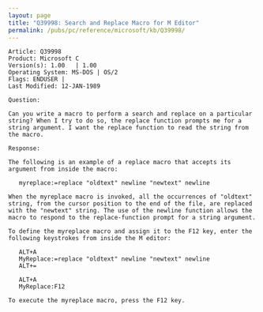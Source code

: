 ```yaml
---
layout: page
title: "Q39998: Search and Replace Macro for M Editor"
permalink: /pubs/pc/reference/microsoft/kb/Q39998/
---
```


	Article: Q39998
	Product: Microsoft C
	Version(s): 1.00   | 1.00
	Operating System: MS-DOS | OS/2
	Flags: ENDUSER |
	Last Modified: 12-JAN-1989
	
	Question:
	
	Can you write a macro to perform a search and replace on a particular
	string? When I try to do so, the replace function prompts me for a
	string argument. I want the replace function to read the string from
	the macro.
	
	Response:
	
	The following is an example of a replace macro that accepts its
	argument from inside the macro:
	
	   myreplace:=replace "oldtext" newline "newtext" newline
	
	When the myreplace macro is invoked, all the occurrences of "oldtext"
	string, from the cursor position to the end of the file, are replaced
	with the "newtext" string. The use of the newline function allows the
	macro to respond to the replace-function prompt for a string argument.
	
	To define the myreplace macro and assign it to the F12 key, enter the
	following keystrokes from inside the M editor:
	
	   ALT+A
	   MyReplace:=replace "oldtext" newline "newtext" newline
	   ALT+=
	
	   ALT+A
	   MyReplace:F12
	
	To execute the myreplace macro, press the F12 key.
